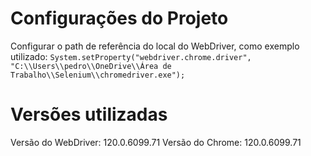 # Configurações do Projeto 
Configurar o path de referência do local do WebDriver, como exemplo utilizado:
  ```System.setProperty("webdriver.chrome.driver", "C:\\Users\\pedro\\OneDrive\\Área de Trabalho\\Selenium\\chromedriver.exe");```

# Versões utilizadas
Versão do WebDriver: 120.0.6099.71
Versão do Chrome: 120.0.6099.71
